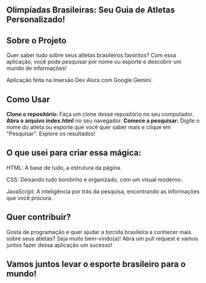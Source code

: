 ## Olimpíadas Brasileiras: Seu Guia de Atletas Personalizado!
## Sobre o Projeto

Quer saber tudo sobre seus atletas brasileiros favoritos? Com essa aplicação, você pode pesquisar por nome ou esporte e descobrir um mundo de informações!

Aplicação feita na Imersão Dev Alura com Google Gemini.

## Como Usar

**Clone o repositório:** Faça um clone desse repositório no seu computador.
**Abra o arquivo index.html** no seu navegador.
**Comece a pesquisar:** Digite o nome do atleta ou esporte que você quer saber mais e clique em "Pesquisar".
Explore os resultados!

## O que usei para criar essa mágica:

HTML: A base de tudo, a estrutura da página.

CSS: Deixando tudo bonitinho e organizado, com um visual moderno.

JavaScript: A inteligência por trás da pesquisa, encontrando as informações que você procura.


## Quer contribuir?

Gosta de programação e quer ajudar a torcida brasileira a conhecer mais sobre seus atletas? Seja muito bem-vindo(a)! Abra um pull request e vamos juntos fazer dessa aplicação um sucesso!

## Vamos juntos levar o esporte brasileiro para o mundo!
